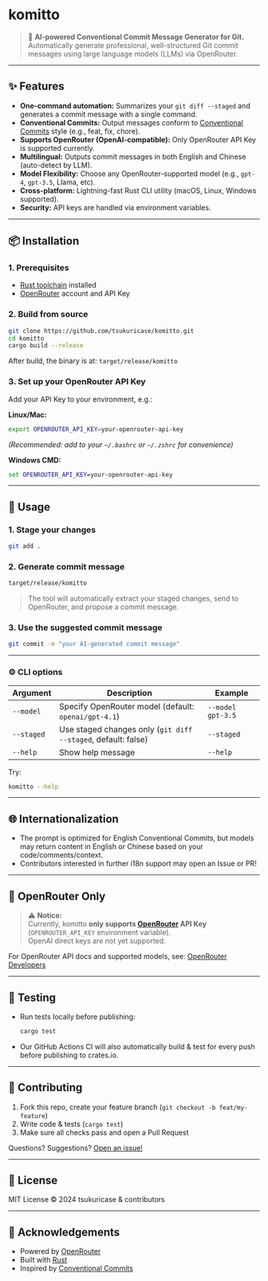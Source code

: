 # komitto

> 🚀 **AI-powered Conventional Commit Message Generator for Git.**  
> Automatically generate professional, well-structured Git commit messages using large language models (LLMs) via OpenRouter.

---

## ✨ Features

- **One-command automation:** Summarizes your `git diff --staged` and generates a commit message with a single command.
- **Conventional Commits:** Output messages conform to [Conventional Commits](https://www.conventionalcommits.org/en/v1.0.0/) style (e.g., feat, fix, chore).
- **Supports OpenRouter (OpenAI-compatible):** Only OpenRouter API Key is supported currently.
- **Multilingual:** Outputs commit messages in both English and Chinese (auto-detect by LLM).
- **Model Flexibility:** Choose any OpenRouter-supported model (e.g., `gpt-4`, `gpt-3.5`, Llama, etc).
- **Cross-platform:** Lightning-fast Rust CLI utility (macOS, Linux, Windows supported).
- **Security:** API keys are handled via environment variables.

---

## 📦 Installation

### 1. Prerequisites

- [Rust toolchain](https://www.rust-lang.org/tools/install) installed
- [OpenRouter](https://openrouter.ai/) account and API Key

### 2. Build from source

```bash
git clone https://github.com/tsukuricase/komitto.git
cd komitto
cargo build --release
```

After build, the binary is at: `target/release/komitto`

### 3. Set up your OpenRouter API Key

Add your API Key to your environment, e.g.:

**Linux/Mac:**

```bash
export OPENROUTER_API_KEY=your-openrouter-api-key
```

*(Recommended: add to your `~/.bashrc` or `~/.zshrc` for convenience)*

**Windows CMD:**

```cmd
set OPENROUTER_API_KEY=your-openrouter-api-key
```

---

## 🚦 Usage

### 1. Stage your changes

```bash
git add .
```

### 2. Generate commit message

```bash
target/release/komitto
```

> The tool will automatically extract your staged changes, send to OpenRouter, and propose a commit message.

### 3. Use the suggested commit message

```bash
git commit -m "your AI-generated commit message"
```

---

### ⚙️ CLI options

| Argument       | Description                                                  | Example                |
|----------------|--------------------------------------------------------------|------------------------|
| `--model`      | Specify OpenRouter model (default: `openai/gpt-4.1`)         | `--model gpt-3.5`      |
| `--staged`     | Use staged changes only (`git diff --staged`, default: false)| `--staged`             |
| `--help`       | Show help message                                            | `--help`               |

Try:

```bash
komitto --help
```

---

## 🌐 Internationalization

- The prompt is optimized for English Conventional Commits, but models may return content in English or Chinese based on your code/comments/context.
- Contributors interested in further i18n support may open an Issue or PR!

---

## 🔐 OpenRouter Only

> ⚠️ **Notice:**  
> Currently, komitto **only supports [OpenRouter](https://openrouter.ai/) API Key** (`OPENROUTER_API_KEY` environment variable).  
> OpenAI direct keys are not yet supported.

For OpenRouter API docs and supported models, see: [OpenRouter Developers](https://openrouter.ai/docs)

---

## 🧪 Testing

- Run tests locally before publishing:
  ```bash
  cargo test
  ```
- Our GitHub Actions CI will also automatically build & test for every push before publishing to crates.io.

---

## 🤝 Contributing

1. Fork this repo, create your feature branch (`git checkout -b feat/my-feature`)
2. Write code & tests (`cargo test`)
3. Make sure all checks pass and open a Pull Request

Questions? Suggestions? [Open an issue!](https://github.com/tsukuricase/komitto/issues)

---

## 📄 License

MIT License © 2024 tsukuricase & contributors

---

## 🙏 Acknowledgements

- Powered by [OpenRouter](https://openrouter.ai/)
- Built with [Rust](https://www.rust-lang.org/)
- Inspired by [Conventional Commits](https://www.conventionalcommits.org/)